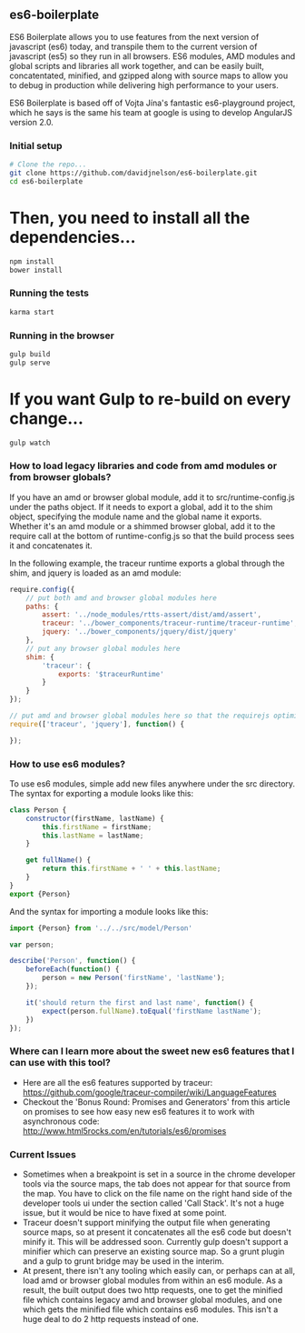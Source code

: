 ## es6-boilerplate

ES6 Boilerplate allows you to use features from the next version of javascript (es6) today, and transpile them to the
current version of javascript (es5) so they run in all browsers.  ES6 modules, AMD modules and global scripts
and libraries all work together, and can be easily built, concatentated, minified, and gzipped along with source
maps to allow you to debug in production while delivering high performance to your users.

ES6 Boilerplate is based off of Vojta Jína's fantastic es6-playground project, which he says is the same his team
at google is using to develop AngularJS version 2.0.

### Initial setup

```bash
# Clone the repo...
git clone https://github.com/davidjnelson/es6-boilerplate.git
cd es6-boilerplate
```

# Then, you need to install all the dependencies...
```bash
npm install
bower install
```

### Running the tests
```bash
karma start
```

### Running in the browser
```bash
gulp build
gulp serve
```

# If you want Gulp to re-build on every change...
```bash
gulp watch
```

### How to load legacy libraries and code from amd modules or from browser globals?
If you have an amd or browser global module, add it to src/runtime-config.js under the paths object.  If it needs to
export a global, add it to the shim object, specifying the module name and the global name it exports.  Whether it's
an amd module or a shimmed browser global, add it to the require call at the bottom of runtime-config.js so that
the build process sees it and concatenates it.

In the following example, the traceur runtime exports a global through the shim, and jquery is loaded as an amd module:
```js
require.config({
    // put both amd and browser global modules here
    paths: {
        assert: '../node_modules/rtts-assert/dist/amd/assert',
        traceur: '../bower_components/traceur-runtime/traceur-runtime',
        jquery: '../bower_components/jquery/dist/jquery'
    },
    // put any browser global modules here
    shim: {
        'traceur': {
            exports: '$traceurRuntime'
        }
    }
});

// put amd and browser global modules here so that the requirejs optimizer knows to concatenate them
require(['traceur', 'jquery'], function() {

});
```

### How to use es6 modules?
To use es6 modules, simple add new files anywhere under the src directory.  The syntax for exporting a module looks like this:

```js
class Person {
    constructor(firstName, lastName) {
        this.firstName = firstName;
        this.lastName = lastName;
    }

    get fullName() {
        return this.firstName + ' ' + this.lastName;
    }
}
export {Person}
```

And the syntax for importing a module looks like this:

```js
import {Person} from '../../src/model/Person'

var person;

describe('Person', function() {
    beforeEach(function() {
        person = new Person('firstName', 'lastName');
    });

    it('should return the first and last name', function() {
        expect(person.fullName).toEqual('firstName lastName');
    })
});
```

### Where can I learn more about the sweet new es6 features that I can use with this tool?
- Here are all the es6 features supported by traceur: https://github.com/google/traceur-compiler/wiki/LanguageFeatures
- Checkout the 'Bonus Round: Promises and Generators' from this article on promises to see how easy new es6 features
it to work with asynchronous code: http://www.html5rocks.com/en/tutorials/es6/promises


### Current Issues

- Sometimes when a breakpoint is set in a source in the chrome developer tools via the source maps, the tab
does not appear for that source from the map.  You have to click on the file name on the right hand side of the
developer tools ui under the section called 'Call Stack'.  It's not a huge issue, but it would be nice to have fixed
at some point.
- Traceur doesn't support minifying the output file when generating source maps, so at present it concatenates all
the es6 code but doesn't minify it.  This will be addressed soon.  Currently gulp doesn't support a minifier which
can preserve an existing source map.  So a grunt plugin and a gulp to grunt bridge may be used in the interim.
- At present, there isn't any tooling which easily can, or perhaps can at all, load amd or browser global modules
from within an es6 module.  As a result, the built output does two http requests, one to get the minified file which
contains legacy amd and browser global modules, and one which gets the minified file which contains es6 modules.  This
isn't a huge deal to do 2 http requests instead of one.
